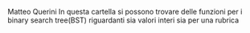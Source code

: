 Matteo Querini
In questa cartella si possono trovare delle funzioni per i binary search tree(BST) riguardanti sia valori interi sia per una rubrica
